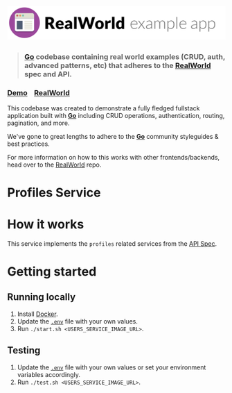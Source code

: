 # ![RealWorld Example App](logo.png)

> ### [Go](https://go.dev/) codebase containing real world examples (CRUD, auth, advanced patterns, etc) that adheres to the [RealWorld](https://github.com/gothinkster/realworld) spec and API.


### [Demo](https://demo.realworld.io/)&nbsp;&nbsp;&nbsp;&nbsp;[RealWorld](https://github.com/gothinkster/realworld)


This codebase was created to demonstrate a fully fledged fullstack application built with **[Go](https://go.dev/)** including CRUD operations, authentication, routing, pagination, and more.

We've gone to great lengths to adhere to the **[Go](https://go.dev/)** community styleguides & best practices.

For more information on how to this works with other frontends/backends, head over to the [RealWorld](https://github.com/gothinkster/realworld) repo.

# Profiles Service

# How it works

This service implements the `profiles` related services from the [API Spec](https://realworld-docs.netlify.app/docs/specs/backend-specs/endpoints).

# Getting started

## Running locally

1. Install [Docker](https://docs.docker.com/get-docker/).
1. Update the [`.env`](./.env) file with your own values.
1. Run `./start.sh <USERS_SERVICE_IMAGE_URL>`.

## Testing

1. Update the [`.env`](./.env) file with your own values or set your environment variables accordingly.
1. Run `./test.sh <USERS_SERVICE_IMAGE_URL>`.
